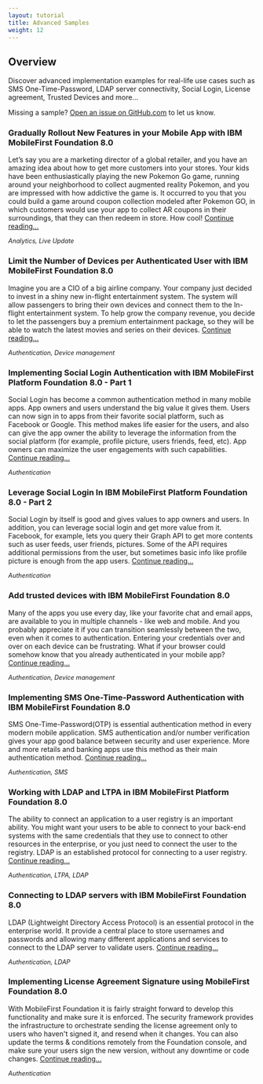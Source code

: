 ```yaml
---
layout: tutorial
title: Advanced Samples
weight: 12
---
```

## Overview
Discover advanced implementation examples for real-life use cases such as SMS One-Time-Password, LDAP server connectivity, Social Login, License agreement, Trusted Devices and more...

Missing a sample? [Open an issue on GitHub.com](https://github.com/MobileFirst-Platform-Developer-Center/DevCenter/issues) to let us know.

### Gradually Rollout New Features in your Mobile App with IBM MobileFirst Foundation 8.0
Let’s say you are a marketing director of a global retailer, and you have an amazing idea about how to get more customers into your stores. Your kids have been enthusiastically playing the new Pokemon Go game, running around your neighborhood to collect augmented reality Pokemon, and you are impressed with how addictive the game is. It occurred to you that you could build a game around coupon collection modeled after Pokemon GO, in which customers would use your app to collect AR coupons in their surroundings, that they can then redeem in store. How cool! [Continue reading...]({{site.baseurl}}/blog/2016/09/11/liveupdate-and-analytics/)

<span style="font-size:90%;margin:0">*Analytics, Live Update*</span>

### Limit the Number of Devices per Authenticated User with IBM MobileFirst Foundation 8.0
Imagine you are a CIO of a big airline company. Your company just decided to invest in a shiny new in-flight entertainment system. The system will allow passengers to bring their own devices and connect them to the In-flight entertainment system. To help grow the company revenue, you decide to let the passengers buy a premium entertainment package, so they will be able to watch the latest movies and series on their devices. [Continue reading...]({{site.baseurl}}/blog/2016/08/07/limit-the-number-of-devices-per-authenticated-user/)

<span style="font-size:90%;margin:0">*Authentication, Device management*</span>

### Implementing Social Login Authentication with IBM MobileFirst Platform Foundation 8.0 - Part 1
Social Login has become a common authentication method in many mobile apps. App owners and users understand the big value it gives them. Users can now sign in to apps from their favorite social platform, such as Facebook or Google. This method makes life easier for the users, and also can give the app owner the ability to leverage the information from the social platform (for example, profile picture, users friends, feed, etc). App owners can maximize the user engagements with such capabilities. [Continue reading...]({{site.baseurl}}/blog/2016/04/06/social-login-with-ibm-mobilefirst-platform-foundation/)

<span style="font-size:90%;margin:0">*Authentication*</span>

### Leverage Social Login In IBM MobileFirst Platform Foundation 8.0 - Part 2
Social Login by itself is good and gives values to app owners and users. In addition, you can leverage social login and get more value from it. Facebook, for example, lets you query their Graph API to get more contents such as user feeds, user friends, pictures. Some of the API requires additional permissions from the user, but sometimes basic info like profile picture is enough from the app users. [Continue reading...]({{site.baseurl}}/blog/2016/04/12/leverage-the-social-login/)

<span style="font-size:90%;margin:0">*Authentication*</span>

### Add trusted devices with IBM MobileFirst Foundation 8.0
Many of the apps you use every day, like your favorite chat and email apps, are available to you in multiple channels - like web and mobile. And you probably appreciate it if you can transition seamlessly between the two, even when it comes to authentication. Entering your credentials over and over on each device can be frustrating. What if your browser could somehow know that you already authenticated in your mobile app? [Continue reading...]({{site.baseurl}}/blog/2016/07/31/add-trusted-device/)

<span style="font-size:90%;margin:0">*Authentication, Device management*</span>

### Implementing SMS One-Time-Password Authentication with IBM MobileFirst Foundation 8.0
SMS One-Time-Password(OTP) is essential authentication method in every modern mobile application. SMS authentication and/or number verification gives your app good balance between security and user experience. More and more retails and banking apps use this method as their main authentication method. [Continue reading...]({{site.baseurl}}/blog/2016/07/18/sms-otp-with-ibm-mobilefirst-foundation/)

<span style="font-size:90%;margin:0">*Authentication, SMS*</span>

### Working with LDAP and LTPA in IBM MobileFirst Platform Foundation 8.0
The ability to connect an application to a user registry is an important ability. You might want your users to be able to connect to your back-end systems with the same credentials that they use to connect to other resources in the enterprise, or you just need to connect the user to the registry. LDAP is an established protocol for connecting to a user registry. [Continue reading...]({{site.baseurl}}/blog/2016/04/21/using-ldap-as-user-registry/)

<span style="font-size:90%;margin:0">*Authentication, LTPA, LDAP*</span>

### Connecting to LDAP servers with IBM MobileFirst Foundation 8.0
LDAP (Lightweight Directory Access Protocol) is an essential protocol in the enterprise world. It provide a central place to store usernames and passwords and allowing many different applications and services to connect to the LDAP server to validate users. [Continue reading...]({{site.baseurl}}/blog/2016/07/17/connecting-to-LDAP-with-ibm-mobilefirst-foundation/)

<span style="font-size:90%;margin:0">*Authentication, LDAP*</span>

### Implementing License Agreement Signature using MobileFirst Foundation 8.0
With MobileFirst Foundation it is fairly straight forward to develop this functionality and make sure it is enforced. The security framework provides the infrastructure to orchestrate sending the license agreement only to users who haven't signed it, and resend when it changes. You can also update the terms & conditions remotely from the Foundation console, and make sure your users sign the new version, without any downtime or code changes. [Continue reading...]({{site.baseurl}}/blog/2016/07/24/implementing-license-agreement-signature-using-mobilefirst-foundation-v8/)

<span style="font-size:90%;margin:0">*Authentication*</span>